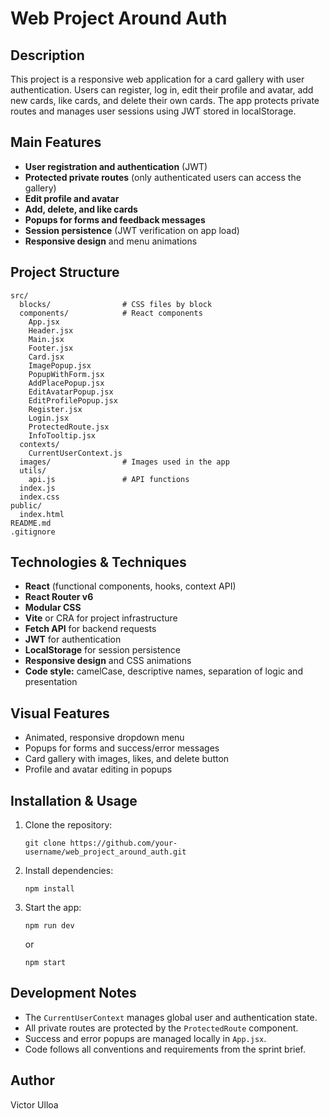 # Web Project Around Auth

## Description

This project is a responsive web application for a card gallery with user authentication. Users can register, log in, edit their profile and avatar, add new cards, like cards, and delete their own cards. The app protects private routes and manages user sessions using JWT stored in localStorage.

## Main Features

- **User registration and authentication** (JWT)
- **Protected private routes** (only authenticated users can access the gallery)
- **Edit profile and avatar**
- **Add, delete, and like cards**
- **Popups for forms and feedback messages**
- **Session persistence** (JWT verification on app load)
- **Responsive design** and menu animations

## Project Structure

```
src/
  blocks/                # CSS files by block
  components/            # React components
    App.jsx
    Header.jsx
    Main.jsx
    Footer.jsx
    Card.jsx
    ImagePopup.jsx
    PopupWithForm.jsx
    AddPlacePopup.jsx
    EditAvatarPopup.jsx
    EditProfilePopup.jsx
    Register.jsx
    Login.jsx
    ProtectedRoute.jsx
    InfoTooltip.jsx
  contexts/
    CurrentUserContext.js
  images/                # Images used in the app
  utils/
    api.js               # API functions
  index.js
  index.css
public/
  index.html
README.md
.gitignore
```

## Technologies & Techniques

- **React** (functional components, hooks, context API)
- **React Router v6**
- **Modular CSS**
- **Vite** or CRA for project infrastructure
- **Fetch API** for backend requests
- **JWT** for authentication
- **LocalStorage** for session persistence
- **Responsive design** and CSS animations
- **Code style:** camelCase, descriptive names, separation of logic and presentation

## Visual Features

- Animated, responsive dropdown menu
- Popups for forms and success/error messages
- Card gallery with images, likes, and delete button
- Profile and avatar editing in popups

## Installation & Usage

1. Clone the repository:
   ```
   git clone https://github.com/your-username/web_project_around_auth.git
   ```
2. Install dependencies:
   ```
   npm install
   ```
3. Start the app:
   ```
   npm run dev
   ```
   or
   ```
   npm start
   ```

## Development Notes

- The `CurrentUserContext` manages global user and authentication state.
- All private routes are protected by the `ProtectedRoute` component.
- Success and error popups are managed locally in `App.jsx`.
- Code follows all conventions and requirements from the sprint brief.

## Author

Victor Ulloa
